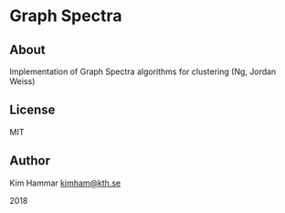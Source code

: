 # Graph Spectra

## About 
Implementation of Graph Spectra algorithms for clustering (Ng, Jordan Weiss)

## License

MIT

## Author 

Kim Hammar <kimham@kth.se>

2018
